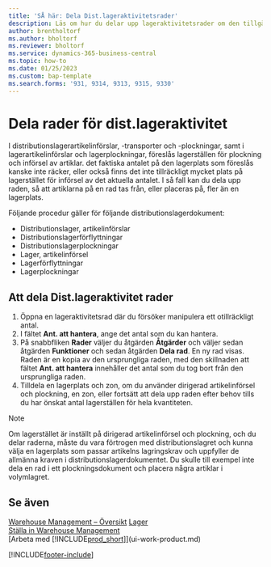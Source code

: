 ```yaml
---
title: 'SÅ här: Dela Dist.lageraktivitetsrader'
description: Läs om hur du delar upp lageraktivitetsrader om den tillgängliga kapaciteten på en föreslagen lagerplats inte är tillräcklig.
author: brentholtorf
ms.author: bholtorf
ms.reviewer: bholtorf
ms.service: dynamics-365-business-central
ms.topic: how-to
ms.date: 01/25/2023
ms.custom: bap-template
ms.search.forms: '931, 9314, 9313, 9315, 9330'
---
```

# Dela rader för dist.lageraktivitet

I distributionslagerartikelinförslar, -transporter och -plockningar, samt i lagerartikelinförslar och lagerplockningar, föreslås lagerställen för plockning och införsel av artiklar. det faktiska antalet på den lagerplats som föreslås kanske inte räcker, eller också finns det inte tillräckligt mycket plats på lagerstället för införsel av det aktuella antalet. I så fall kan du dela upp raden, så att artiklarna på en rad tas från, eller placeras på, fler än en lagerplats.  

Följande procedur gäller för följande distributionslagerdokument:

* Distributionslager, artikelinförslar
* Distributionslagerförflyttningar
* Distributionslagerplockningar
* Lager, artikelinförsel
* Lagerförflyttningar
* Lagerplockningar  

## Att dela Dist.lageraktivitet rader  

1. Öppna en lageraktivitetsrad där du försöker manipulera ett otillräckligt antal.  
2. I fältet **Ant. att hantera**, ange det antal som du kan hantera.  
3. På snabbfliken **Rader** väljer du åtgärden **Åtgärder** och väljer sedan åtgärden **Funktioner** och sedan åtgärden **Dela rad**. En ny rad visas. Raden är en kopia av den ursprungliga raden, med den skillnaden att fältet **Ant. att hantera** innehåller det antal som du tog bort från den ursprungliga raden.  
4. Tilldela en lagerplats och zon, om du använder dirigerad artikelinförsel och plockning, en zon, eller fortsätt att dela upp raden efter behov tills du har önskat antal lagerställen för hela kvantiteten.  

> [!NOTE]  
> Om lagerstället är inställt på dirigerad artikelinförsel och plockning, och du delar raderna, måste du vara förtrogen med distributionslagret och kunna välja en lagerplats som passar artikelns lagringskrav och uppfyller de allmänna kraven i distributionslagerdokumentet. Du skulle till exempel inte dela en rad i ett plockningsdokument och placera några artiklar i volymlagret.  

## Se även  

[Warehouse Management – Översikt](design-details-warehouse-management.md)
[Lager](inventory-manage-inventory.md)  
[Ställa in Warehouse Management](warehouse-setup-warehouse.md)  
[Arbeta med [!INCLUDE[prod_short](includes/prod_short.md)]](ui-work-product.md)


[!INCLUDE[footer-include](includes/footer-banner.md)]